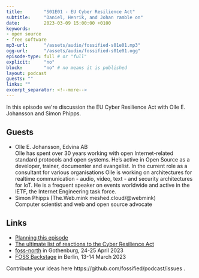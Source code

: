 ```yaml
---
title:        "S01E01 - EU Cyber Resilience Act"
subtitle:     "Daniel, Henrik, and Johan ramble on"
date:         2023-03-09 15:00:00 +0100
keywords:
- open source
- free software
mp3-url:      "/assets/audio/fossified-s01e01.mp3"
ogg-url:      "/assets/audio/fossified-s01e01.ogg"
episode-type: full # or "full"
explicit:     "no"
block:        "no" # no means it is published
layout: podcast
guests: ""
links: ""
excerpt_separator: <!--more-->
---
```

In this episode we're discussion the EU Cyber Resilience Act with Olle E. Johansson and Simon Phipps.
<!--more-->

<h2>Guests</h2>
<ul><li>Olle E. Johansson, Edvina AB<br>Olle has spent over 30 years working with open Internet-related standard protocols and open systems. He’s active in Open Source as a developer, trainer, documenter and evangelist. In the current role as a consultant for various organisations Olle is working on architectures for realtime communication - audio, video, text - and security architectures for IoT. He is a frequent speaker on events worldwide and active in the IETF, the Internet Engineering task force. </li><li>Simon Phipps (The.Web.mink meshed.cloud/@webmink)<br>Computer scientist and web and open source advocate</li></ul>

<h2>Links</h2>
<ul><li><a href='https://github.com/fossified/podcast/issues/14'>Planning this episode</a></li><li><a href='https://blog.opensource.org/the-ultimate-list-of-reactions-to-the-cyber-resilience-act/'>The ultimate list of reactions to the Cyber Resilience Act</a></li><li><a href='https://foss-north.se/2023/'>foss-north</a> in Gothenburg, 24-25 April 2023</li><li><a href='https://23.foss-backstage.de/'> FOSS Backstage</a> in Berlin, 13-14 March 2023</li></ul>
Contribute your ideas here https://github.com/fossified/podcast/issues .
